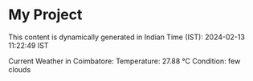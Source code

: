 # My Project

This content is dynamically generated in Indian Time (IST): 2024-02-13 11:22:49 IST


Current Weather in Coimbatore:
Temperature: 27.88 °C
Condition: few clouds
